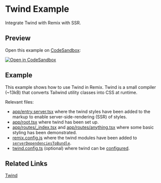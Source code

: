 # Twind Example

Integrate Twind with Remix with SSR.

## Preview

Open this example on [CodeSandbox](https://codesandbox.com):

[![Open in CodeSandbox](https://codesandbox.io/static/img/play-codesandbox.svg)](https://codesandbox.io/s/github/remix-run/examples/tree/main/twind)

## Example

This example shows how to use Twind in Remix. Twind is a small compiler (~13kB) that converts Tailwind utility classes into CSS at runtime.

Relevant files:

- [app/entry.server.tsx](./app/entry.server.tsx) where the twind styles have been added to the markup to enable server-side-rendering (SSR) of styles.
- [app/root.tsx](./app/root.tsx) where twind has been set up.
- [app/routes/\_index.tsx](./app/routes/_index.tsx) and [app/routes/anything.tsx](./app/routes/anything.tsx) where some basic styling has been demonstrated.
- [remix.config.js](./remix.config.js) where the twind modules have been added to [`serverDependenciesToBundle`](https://remix.run/file-conventions/remix-config#serverdependenciestobundle).
- [twind.config.ts](./twind.config.ts) (optional) where twind can be [configured](https://twind.dev/handbook/configuration.html).

## Related Links

[Twind](https://twind.dev/)
